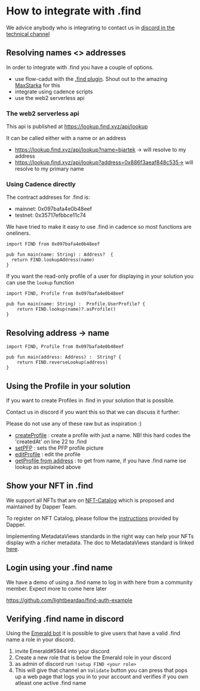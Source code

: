 # How to integrate with .find

We advice anybody who is integrating to contact us in [discord in the technical channel](https://discord.gg/8a27XMx8Zp) 


## Resolving names <> addresses
In order to integrate with .find you have a couple of options. 

 - use flow-cadut with the [.find plugin](https://codesandbox.io/s/lqcw0). Shout out to the amazing [MaxStarka](https://github.com/maxstalker) for this
 - integrate using cadence scripts 
 - use the web2 serverless api
 
 
### The web2 serverless api

This api is published at  https://lookup.find.xyz/api/lookup

It can be called either with a name or an address

- https://lookup.find.xyz/api/lookup?name=bjartek -> will resolve to my address
- https://lookup.find.xyz/api/lookup?address=0x886f3aeaf848c535-> will resolve to my primary name 


### Using Cadence directly

The contract addreses for .find is:
 - mainnet: 0x097bafa4e0b48eef
 - testnet: 0x35717efbbce11c74


We have tried to make it easy to use .find in cadence so most functions are oneliners. 

```cadence
import FIND from 0x097bafa4e0b48eef

pub fun main(name: String) : Address?  {
  return FIND.lookupAddress(name)
}
```

If you want the read-only profile of a user for displaying in your solution you can use the `lookup` function
```cadence
import FIND, Profile from 0x097bafa4e0b48eef

pub fun main(name: String) :  Profile.UserProfile? {
    return FIND.lookup(name)?.asProfile()
}
```

## Resolving address -> name

```cadence
import FIND, Profile from 0x097bafa4e0b48eef

pub fun main(address: Address) :  String? {
    return FIND.reverseLookup(address)
}
```

## Using the Profile in your solution

If you want to create Profiles in .find in your solution that is possible. 

Contact us in discord if you want this so that we can discuss it further:


Please do not use any of these raw but as inspiration :)

 - [createProfile](transactions/createProfile.cdc) : create a profile with just a name. NB! this hard codes the  'createdAt' on line 22 to .find 
 - [setPFP](transactions/setProfile) : sets the PFP profile picture
 - [editProfile](transactions/editProfile) : edit the profile
 - [getProfile from address](scripts/profile.cdc) : to get from name, if you have .find name ise lookup as explained above
 
## Show your NFT in .find

We support all NFTs that are on [NFT-Catalog](https://nft-catalog.vercel.app/catalog/mainnet) which is proposed and maintained by Dapper Team. 

To register on NFT Catalog, please follow the [instructions](https://nft-catalog.vercel.app/v) provided by Dapper. 

Implementing MetadataViews standards in the right way can help your NFTs display with a richer metadata. The doc to MetadataViews standard is linked [here](./integratingMetadataViews.md). 


<!-- In order to show your nfts in .find we use this [script](scripts/collections.cdc)

In essence what we need for each nft is the fields:
```
	pub let id:UInt64
	pub let name: String: The name of the nft
	pub let image: String : the http url to the image, or ipfs://<cid>
	pub let url: String: the url to go to when an nft is clicked
	pub let listPrice: UFix64? : if this is item is listed in a marketplace show the price here
	pub let listToken: String? : the string representation of the token used. Identifier of FT
	pub let contentType:String : content type of image url, image or video works fine here
	pub let rarity:String: rarity description for this NFT
``` -->

<!-- There are lots of examples for how this is done in the collections script already. 

Note that if your solution needs to lookup things in an API after the collections script we can accomodate that aswell. -->

## Login using your .find name

We have a demo of using a .find name to log in with here from a community member. Expect more to come here later

https://github.com/lightbeardao/find-auth-example

## Verifying .find name in discord

Using the [Emerald bot](https://github.com/jacob-tucker/blocto-auth-discord-bot) it is possible to give users that have a valid .find name a role in your discord. 

1. invite Emerald#5944 into your discord
2. Create a new role that is below the Emerald role in your discord
3. as admin of discord run `!setup FIND <your role>`
4. This will give that channel an `Validate` button you can press that pops up a web page that logs you in to your account and verifies if you own atleast one active .find name
 

